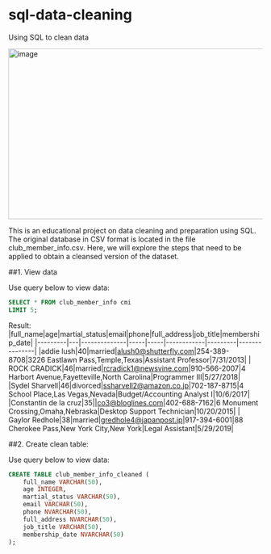 # sql-data-cleaning
Using SQL to clean data

<img width="512" height="338" alt="image" src="https://github.com/user-attachments/assets/95c927fa-c006-4ffa-8574-17313cfc3b7d" />

This is an educational project on data cleaning and preparation using SQL. The original database in CSV format is located in the file club_member_info.csv. Here, we will explore the steps that need to be applied to obtain a cleansed version of the dataset.

##1. View data

Use query below to view data:
```sql
SELECT * FROM club_member_info cmi
LIMIT 5;
```
Result:
|full_name|age|martial_status|email|phone|full_address|job_title|membership_date|
|---------|---|--------------|-----|-----|------------|---------|---------------|
|addie lush|40|married|alush0@shutterfly.com|254-389-8708|3226 Eastlawn Pass,Temple,Texas|Assistant Professor|7/31/2013|
|      ROCK CRADICK|46|married|rcradick1@newsvine.com|910-566-2007|4 Harbort Avenue,Fayetteville,North Carolina|Programmer III|5/27/2018|
|Sydel Sharvell|46|divorced|ssharvell2@amazon.co.jp|702-187-8715|4 School Place,Las Vegas,Nevada|Budget/Accounting Analyst I|10/6/2017|
|Constantin de la cruz|35||co3@bloglines.com|402-688-7162|6 Monument Crossing,Omaha,Nebraska|Desktop Support Technician|10/20/2015|
|  Gaylor Redhole|38|married|gredhole4@japanpost.jp|917-394-6001|88 Cherokee Pass,New York City,New York|Legal Assistant|5/29/2019|

##2. Create clean table:

Use query below to view data:
```sql
CREATE TABLE club_member_info_cleaned (
	full_name VARCHAR(50),
	age INTEGER,
	martial_status VARCHAR(50),
	email VARCHAR(50),
	phone NVARCHAR(50),
	full_address NVARCHAR(50),
	job_title VARCHAR(50),
	membership_date NVARCHAR(50)
);
```
